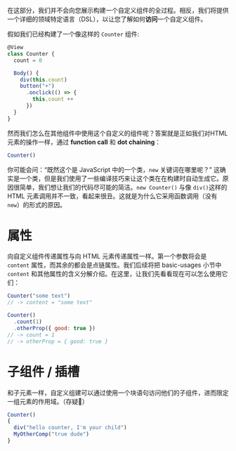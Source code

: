 在这部分，我们并不会向您展示构建一个自定义组件的全过程。相反，我们将提供一个详细的领域特定语言（DSL），以让您了解如何**访问**一个自定义组件。

假如我们已经构建了一个像这样的 `Counter` 组件:

```js
@View
class Counter {
  count = 0

  Body() {
    div(this.count)
    button("+")
      .onclick(() => {
        this.count ++
      })
  }
}
```

然而我们怎么在其他组件中使用这个自定义的组件呢？答案就是正如我们对HTML元素的操作一样，通过 **function call** 和 **dot chaining**：

```js
Counter()
```

你可能会问：“既然这个是 JavaScript 中的一个类，`new` 关键词在哪里呢？” 这确实是一个类，但是我们使用了一些编译技巧来让这个类在在构建时自动生成它。原因很简单，我们想让我们的代码尽可能的简洁。`new Counter()` 与像 `div()`这样的 HTML 元素调用并不一致，看起来很丑。这就是为什么它采用函数调用（没有`new`）的形式的原因。

# 属性

向自定义组件传递属性与向 HTML 元素传递属性一样。第一个参数将会是 `content` 属性，而其余的都会是点链属性。我们后续将把 basic-usages 小节中 `content` 和其他属性的含义分解介绍。在这里，让我们先看看现在可以怎么使用它们：

```js
Counter("some text")
// -> content = "some text"
```

```js
Counter()
  .count(1)
  .otherProp({ good: true })
// -> count = 1
// -> otherProp = { good: true }
```

# 子组件 / 插槽

和子元素一样，自定义组建可以通过使用一个块语句访问他们的子组件，进而限定一组元素的作用域。（存疑🤨）

```js
Counter()
{
  div("hello counter, I'm your child")
  MyOtherComp("true dude")
}
```
